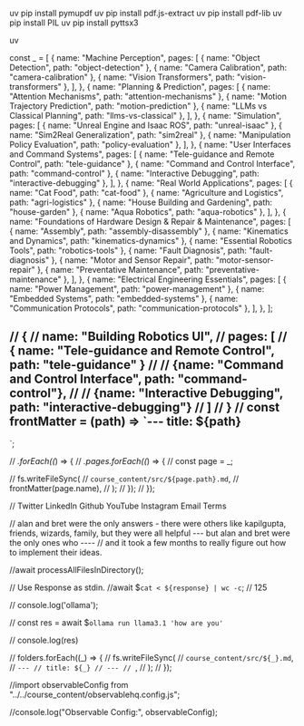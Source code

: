 
uv pip install pymupdf
uv pip install pdf.js-extract
uv pip install pdf-lib
uv pip install PIL
uv pip install pyttsx3


uv 


<!-- https://docs.astral.sh/uv/ -->



const _ = [
  {
    name: "Machine Perception",
    pages: [
      { name: "Object Detection", path: "object-detection" },
      { name: "Camera Calibration", path: "camera-calibration" },
      { name: "Vision Transformers", path: "vision-transformers" },
    ],
  },
  {
    name: "Planning & Prediction",
    pages: [
      { name: "Attention Mechanisms", path: "attention-mechanisms" },
      { name: "Motion Trajectory Prediction", path: "motion-prediction" },
      { name: "LLMs vs Classical Planning", path: "llms-vs-classical" },
    ],
  },
  {
    name: "Simulation",
    pages: [
      { name: "Unreal Engine and Isaac ROS", path: "unreal-isaac" },
      { name: "Sim2Real Generalization", path: "sim2real" },
      { name: "Manipulation Policy Evaluation", path: "policy-evaluation" },
    ],
  },
  {
    name: "User Interfaces and Command Systems",
    pages: [
      { name: "Tele-guidance and Remote Control", path: "tele-guidance" },
      { name: "Command and Control Interface", path: "command-control" },
      { name: "Interactive Debugging", path: "interactive-debugging" },
    ],
  },
  {
    name: "Real World Applications",
    pages: [
      { name: "Cat Food", path: "cat-food" },
      { name: "Agriculture and Logistics", path: "agri-logistics" },
      { name: "House Building and Gardening", path: "house-garden" },
      { name: "Aqua Robotics", path: "aqua-robotics" },
    ],
  },
  {
    name: "Foundations of Hardware Design & Repair & Maintenance",
    pages: [
      { name: "Assembly", path: "assembly-disassembly" },
      { name: "Kinematics and Dynamics", path: "kinematics-dynamics" },
      { name: "Essential Robotics Tools", path: "robotics-tools" },
      { name: "Fault Diagnosis", path: "fault-diagnosis" },
      { name: "Motor and Sensor Repair", path: "motor-sensor-repair" },
      { name: "Preventative Maintenance", path: "preventative-maintenance" },
    ],
  },
  {
    name: "Electrical Engineering Essentials",
    pages: [
      { name: "Power Management", path: "power-management" },
      { name: "Embedded Systems", path: "embedded-systems" },
      { name: "Communication Protocols", path: "communication-protocols" },
    ],
  },
];

// {
//   name: "Building Robotics UI",
//   pages: [
//     { name: "Tele-guidance and Remote Control", path: "tele-guidance" }
//     // {name: "Command and Control Interface", path: "command-control"},
//     // {name: "Interactive Debugging", path: "interactive-debugging"}
//   ]
// }
//
const frontMatter = (path) => `---
  title: ${path}
---
   `;

// _.forEach((_) => {
//   _.pages.forEach((_) => {
//     const page = _;

//     fs.writeFileSync(
//       `course_content/src/${page.path}.md`,
//       frontMatter(page.name),
//     );
//   });
// });

//  Twitter  LinkedIn  Github  YouTube  Instagram  Email  Terms


// alan and bret were the only answers - there were others like kapilgupta, friends, wizards, family, but they were all helpful --- but alan and bret were the only ones who ---- 
// and it took a few months to really figure out how to implement their ideas.


//await processAllFilesInDirectory();


// Use Response as stdin.
//await $`cat < ${response} | wc -c`; // 125

// console.log('ollama');

// const res = await $`ollama run llama3.1 'how are you'`

// console.log(res)

// folders.forEach((_) => {
//   fs.writeFileSync(
//     `course_content/src/${_}.md`,
//     `---
// title: ${_}
// ---
// `,
//   );
// });

//import observableConfig from "../../course_content/observablehq.config.js";

//console.log("Observable Config:", observableConfig);
